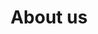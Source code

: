 ---
title: 'About us'
showInNav: true
sections:
    items:
        -
            template: fullHeightBanner
            backgroundImage: b66ba8f6703592bb5a2d2d01a3e18b0500db998b
            text: '# We''re a nonprofit, child friendly café'
            button:
                target: _self
        -
            template: richTextSection
            button:
                target: _self
            text: "## Who are we?\n\nLorem ipsum dolor sit amet, consectetur adipiscing elit. Curabitur tincidunt justo at nulla tempus, eget pretium velit lobortis. Vestibulum porttitor, eros pellentesque elementum aliquam, mauris ligula varius nisi, vitae sodales urna ex quis risus. Maecenas fermentum eget dui a convallisis\n\n## Nonprofit\n\nLorem ipsum dolor sit amet, consectetur adipiscing elit. Curabitur tincidunt justo at nulla tempus, eget pretium velit lobortis. Vestibulum porttitor, eros pellentesque elementum aliquam, mauris ligula varius nisi, vitae sodales urna ex risus. Maecenas fermentum eget dui a convallis\n\n## What we believe in\n\nLorem ipsum dolor sit amet, consectetur adipiscing elit. Curabitur tincidunt justo at nulla tempus, eget pretium velit lobortis. Vestibulum porttitor, eros pellentesque elementum aliquam, mauris ligula varius nisi, vitae sodales urna ex quis risus. Maecenas fermentum eget dui a convallis"
        -
            heading: 'How can I help?'
            textBlocks:
                items:
                    -
                        text: "### Bar & kitchen\nLorem ipsum dolor sit amet, consectetur adipiscing elit. Curabitur tincidunt justo at nulla tempus, eget pretium velit lobortis. Vestibulum porttitor, eros pellentesque elementum aliquam, mauris ligula varius nisi, vitae sodales urna ex quis risus. Maecenas fermentum eget dui a convallis"
                        image: 2112a2ef8c726ecb25d2ff19d7eda67047559ae7
                    -
                        text: "### Music & event\nLorem ipsum dolor sit amet, consectetur adipiscing elit. Curabitur tincidunt justo at nulla tempus, eget pretium velit lobortis. Vestibulum porttitor, eros pellentesque elementum aliquam, mauris ligula varius nisi, vitae sodales urna ex quis risus. Maecenas fermentum eget dui a convalli"
                        image: 2112a2ef8c726ecb25d2ff19d7eda67047559ae7
                    -
                        text: "### Activity group\nLorem ipsum dolor sit amet, consectetur adipiscing elit. Curabitur tincidunt justo at nulla tempus, eget pretium velit lobortis. Vestibulum porttitor, eros pellentesque elementum aliquam, mauris ligula varius nisi, vitae sodales urna ex quis risus. Maecenas fermentum eget dui a convalli"
                        image: 2112a2ef8c726ecb25d2ff19d7eda67047559ae7
                schemaBindings:
                    - bb487498319208a9d37ff2b0df17ccf4a68e5f32
                    - bb487498319208a9d37ff2b0df17ccf4a68e5f32
                    - bb487498319208a9d37ff2b0df17ccf4a68e5f32
            template: textBlocks
        -
            template: volunteerSignup
            heading: 'Would you like to help us out?'
            subheading: 'Please fill out the form below'
            namePlaceholder: 'Your name'
            emailPlaceholder: 'Your email'
            descriptionPlaceholder: 'A little bit about yourself'
            submitButtonText: Volunteer
            groupOptions:
                items:
                    - 'Bar & kitchen'
                    - 'Music & events'
                    - 'Activity group'
                    - 'All of the above'
                schemaBindings:
                    - string
                    - string
                    - string
                    - string
            groupPlaceholder: 'Select your preferred group'
    schemaBindings:
        - f84c8965eebe4f899d6fe60a8c1d5f3622d4af7f
        - 62e866588024b3ad69712a5cbbb1642c1bfbdc9e
        - 085504b41ff3fda9b90eab221834f96cc5bb5cc5
        - 28c553996b4dde0f0d9dfb56aef184a258b5b966
meta:
    id: 75fb3bd6e8d858ca23300c720820d60467289a46
    parentId: ""
    language: en
permalink: /about-us/
layout: sectionPage
---
